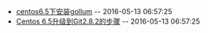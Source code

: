<!-- --- title: home -->















<!-- --- fixed content boder -->

* [centos6.5下安装gollum](/git/gollum-intall-centos) -- 2016-05-13 06:57:25
* [Centos 6.5升级到Git2.8.2的步骤](/git/upgrade_git_centos) -- 2016-05-13 06:57:25
